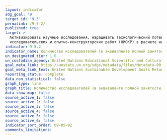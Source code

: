 ```yaml
---
layout: indicator
sdg_goal: '9'
target_id: '9.5'
permalink: /9-5-2/
published: true
target: >-
  Активизировать научные исследования, наращивать технологический потенциал промышленных секторов во всех странах, особенно развивающихся странах, в том числе путем стимулирования к 2030 году инновационной деятельности и значительного увеличения числа работников в сфере научно-
  исследовательских и опытно-конструкторских работ (НИОКР) в расчете на 1 миллион человек, а также государственных и частных расходов на НИОКР
indicator: 9.5.2
indicator_name: Количество исследователей (в эквиваленте полной занятости) на миллион жителей
un_designated_tier: 1.0
un_custodian_agency: United Nations Educational Scientific and Cultural Organization (UNESCO)
goal_meta_link: https://unstats.un.org/sdgs/metadata/files/Metadata-09-05-02.pdf
goal_meta_link_text: United Nations Sustainable Development Goals Metadata (PDF 382 KB)
reporting_status: complete
data_non_statistical: false
graph_type: line
graph_title: Количество исследователей (в эквиваленте полной занятости) на миллион жителей
data_show_map: false
source_active_1: false
source_active_2: false
source_active_3: false
source_active_4: false
source_active_5: false
source_active_6: false
indicator_sort_order: 09-05-02
comments_limitations: 
---
```

